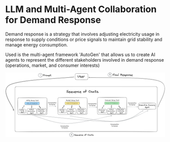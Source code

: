# LLM and Multi-Agent Collaboration for Demand Response
Demand response is a strategy that involves adjusting electricity usage in response to supply conditions or price signals to maintain grid stability and manage energy consumption.

Used is the multi-agent framework 'AutoGen' that allows us to create AI agents to represent the different stakeholders involved in demand response (operations, market, and consumer interests)

![Demand Response Framework](DemandResponse_Framework.png)
